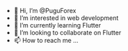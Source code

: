 - 👋 Hi, I’m @PuguForex
- 👀 I’m interested in web development
- 🌱 I’m currently learning Flutter
- 💞️ I’m looking to collaborate on Flutter
- 📫 How to reach me ...

<!---
PuguForex/PuguForex is a ✨ special ✨ repository because its `README.md` (this file) appears on your GitHub profile.
You can click the Preview link to take a look at your changes.
--->

